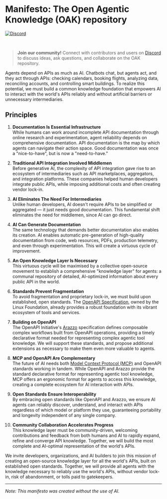# Manifesto: The Open Agentic Knowledge (OAK) repository

[![Discord](https://img.shields.io/badge/JOIN%20OUR%20DISCORD-COMMUNITY-7289DA?style=plastic&logo=discord&logoColor=white)](https://discord.gg/J22TNGqe)

<br/>

> **Join our community!** Connect with contributors and users on [Discord](https://discord.gg/J22TNGqe) to discuss ideas, ask questions, and collaborate on the OAK repository.

Agents depend on APIs as much as AI. Chatbots chat, but agents act, and they act through APIs: checking calendars, booking flights, analyzing data, reconciling accounts, and controlling smart buildings. To realize this potential, we must build a common knowledge foundation that empowers AI to interact with the world's APIs reliably and without artificial barriers or unnecessary intermediaries.

## Principles

1. **Documentation Is Essential Infrastructure**  
   While humans can work around incomplete API documentation through online research and experimentation, agent reliability depends on comprehensive documentation. API documentation is the map by which agents can navigate their action space. Good documentation was once a "nice-to-have", but is now a "need-to-have."

2. **Traditional API Integration Involved Middlemen**  
   Before generative AI, the complexity of API integration gave rise to an ecosystem of intermediaries such as API marketplaces, aggregators, and integration platforms. These companies helped human developers integrate public APIs, while imposing additional costs and often creating vendor lock-in.

3. **AI Eliminates The Need For Intermediaries**  
   Unlike human developers, AI doesn't require APIs to be simplified or aggregated — it just needs good documentation. This fundamental shift eliminates the need for middlemen, since AI can go direct.

4. **AI Can Generate Documentation**  
   The same technology that demands better documentation also enables its creation. AI enables automatic pre-generation of high-quality documentation from code, web resources, PDFs, production telemetry, and even through experimentation. This will create a virtuous cycle of improvement.

5. **An Open Knowledge Layer Is Necessary**  
   This virtuous cycle will be maximised by a collective open-source movement to establish a comprehensive "knowledge layer" for agents: a communal repository of detailed, AI-optimized information about every public API in the world.

6. **Standards Prevent Fragmentation**  
   To avoid fragmentation and proprietary lock-in, we must build upon established, open standards. The [OpenAPI Specification](https://www.openapis.org/), owned by the Linux Foundation, already provides a robust foundation with its vibrant ecosystem of tools and services.

7. **Building on OpenAPI**  
   The OpenAPI Initiative's [Arazzo](https://www.openapis.org/arazzo) specification defines composable complex workflows built from OpenAPI operations, providing a timely declarative format needed for representing complex agentic tool knowledge. We will support these standards, and propose additional extensions as necessary to make them even more valuable to agents.

8. **MCP and OpenAPI Are Complementary**  
   The future of AI needs both [Model Context Protocol (MCP)](https://docs.anthropic.com/en/docs/agents-and-tools/mcp) and OpenAPI standards working in tandem. While OpenAPI and Arazzo provide the standard declarative format for representing agentic tool knowledge, MCP offers an ergonomic format for agents to access this knowledge, creating a complete ecosystem for AI interaction with APIs.

9. **Open Standards Ensure Interoperability**  
   By embracing open standards like OpenAPI and Arazzo, we ensure AI agents can reliably discover, understand, and interact with APIs regardless of which model or platform they use, guaranteeing portability and longevity independent of any single company.

10. **Community Collaboration Accelerates Progress**  
    This knowledge layer must be community-driven, welcoming contributions and feedback from both humans and AI to rapidly expand, refine and converge API knowledge. Together, we will build the most complete and AI-optimal representation of the world's APIs.

We invite developers, organizations, and AI builders to join this mission of creating an open-source knowledge layer for all the world's APIs, built on established open standards. Together, we will provide all agents with the knowledge necessary to reliably use the world's APIs, without vendor lock-in, risk of abandonment, or tolls paid to gatekeepers.

---

*Note: This manifesto was created without the use of AI.*
